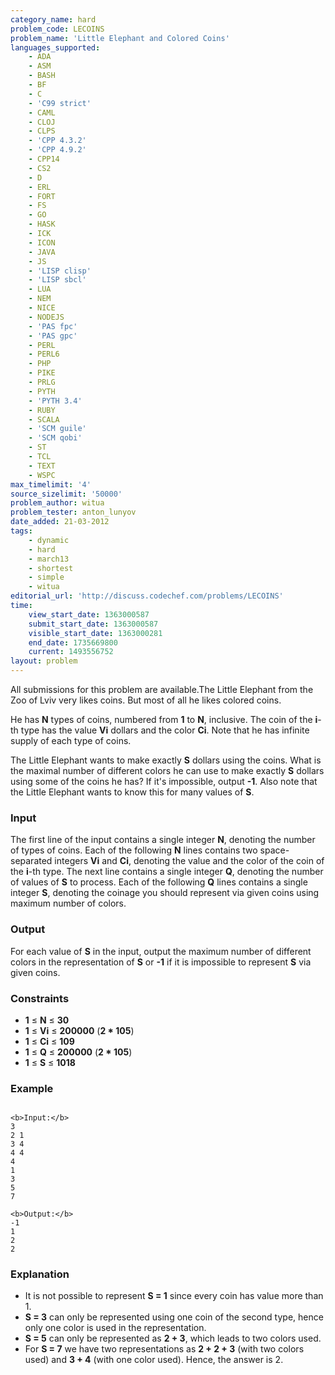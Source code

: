 ```yaml
---
category_name: hard
problem_code: LECOINS
problem_name: 'Little Elephant and Colored Coins'
languages_supported:
    - ADA
    - ASM
    - BASH
    - BF
    - C
    - 'C99 strict'
    - CAML
    - CLOJ
    - CLPS
    - 'CPP 4.3.2'
    - 'CPP 4.9.2'
    - CPP14
    - CS2
    - D
    - ERL
    - FORT
    - FS
    - GO
    - HASK
    - ICK
    - ICON
    - JAVA
    - JS
    - 'LISP clisp'
    - 'LISP sbcl'
    - LUA
    - NEM
    - NICE
    - NODEJS
    - 'PAS fpc'
    - 'PAS gpc'
    - PERL
    - PERL6
    - PHP
    - PIKE
    - PRLG
    - PYTH
    - 'PYTH 3.4'
    - RUBY
    - SCALA
    - 'SCM guile'
    - 'SCM qobi'
    - ST
    - TCL
    - TEXT
    - WSPC
max_timelimit: '4'
source_sizelimit: '50000'
problem_author: witua
problem_tester: anton_lunyov
date_added: 21-03-2012
tags:
    - dynamic
    - hard
    - march13
    - shortest
    - simple
    - witua
editorial_url: 'http://discuss.codechef.com/problems/LECOINS'
time:
    view_start_date: 1363000587
    submit_start_date: 1363000587
    visible_start_date: 1363000281
    end_date: 1735669800
    current: 1493556752
layout: problem
---
```

All submissions for this problem are available.The Little Elephant from the Zoo of Lviv very likes coins. But most of all he likes colored coins.

He has **N** types of coins, numbered from **1** to **N**, inclusive. The coin of the **i**-th type has the value **Vi** dollars and the color **Ci**. Note that he has infinite supply of each type of coins.

The Little Elephant wants to make exactly **S** dollars using the coins. What is the maximal number of different colors he can use to make exactly **S** dollars using some of the coins he has? If it's impossible, output **-1**. Also note that the Little Elephant wants to know this for many values of **S**.

### Input

The first line of the input contains a single integer **N**, denoting the number of types of coins. Each of the following **N** lines contains two space-separated integers **Vi** and **Ci**, denoting the value and the color of the coin of the **i**-th type. The next line contains a single integer **Q**, denoting the number of values of **S** to process. Each of the following **Q** lines contains a single integer **S**, denoting the coinage you should represent via given coins using maximum number of colors.

### Output

For each value of **S** in the input, output the maximum number of different colors in the representation of **S** or **-1** if it is impossible to represent **S** via given coins.

### Constraints

- **1** ≤ **N** ≤ **30**
- **1** ≤ **Vi** ≤ **200000** (**2 \* 105**)
- **1** ≤ **Ci** ≤ **109**
- **1** ≤ **Q** ≤ **200000** (**2 \* 105**)
- **1** ≤ **S** ≤ **1018**

### Example

```

<b>Input:</b>
3
2 1
3 4
4 4
4
1
3
5
7

<b>Output:</b>
-1
1
2
2

```
### Explanation

- It is not possible to represent **S = 1** since every coin has value more than 1.
- **S = 3** can only be represented using one coin of the second type, hence only one color is used in the representation.
- **S = 5** can only be represented as **2 + 3**, which leads to two colors used.
- For **S = 7** we have two representations as **2 + 2 + 3** (with two colors used) and **3 + 4** (with one color used). Hence, the answer is 2.